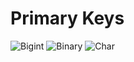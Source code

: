# Primary Keys

![Bigint](https://raw.githubusercontent.com/swapbyt3s/MySQLBenchmarks/master/primary_key/bigint/bigint.svg?sanitize=true)
![Binary](https://raw.githubusercontent.com/swapbyt3s/MySQLBenchmarks/master/primary_key/binary/binary.svg?sanitize=true)
![Char](https://raw.githubusercontent.com/swapbyt3s/MySQLBenchmarks/master/primary_key/char/char.svg?sanitize=true)
